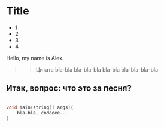 # Title

- 1
- 2
- 3
- 4

Hello, my name is Alex.

>> Цитата bla-bla bla-bla-bla bla-bla bla-bla-bla-bla

## Итак, вопрос: что это за песня?

```c++

void main(string[] args){
    bla-bla, codeeee...
}

```

